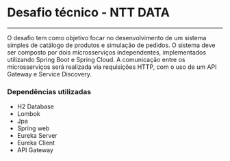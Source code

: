 <h1>Desafio técnico - NTT DATA</h1>
<hr>
<p>
  O desafio tem como objetivo focar no desenvolvimento de um sistema simples de catálogo de produtos e simulação de pedidos. O sistema deve ser composto por dois microsserviços independentes, implementados utilizando Spring Boot e Spring Cloud. A comunicação entre os microsserviços será realizada via requisições HTTP, com o uso de um API Gateway e Service Discovery.
</p>
<h3>Dependências utilizadas</h3>
<ul>
  <li>H2 Database</li>
  <li>Lombok</li>
  <li>Jpa</li>
  <li>Spring web</li>
  <li>Eureka Server</li>
  <li>Eureka Client</li>
  <li>API Gateway</li>
</ul>
